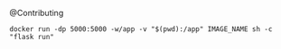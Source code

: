 @Contributing

```
docker run -dp 5000:5000 -w/app -v "$(pwd):/app" IMAGE_NAME sh -c "flask run"
```